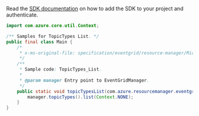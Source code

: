 Read the [SDK documentation](https://github.com/Azure/azure-sdk-for-java/blob/azure-resourcemanager-eventgrid_1.1.0-beta.4/sdk/eventgrid/azure-resourcemanager-eventgrid/README.md) on how to add the SDK to your project and authenticate.

```java
import com.azure.core.util.Context;

/** Samples for TopicTypes List. */
public final class Main {
    /*
     * x-ms-original-file: specification/eventgrid/resource-manager/Microsoft.EventGrid/stable/2021-12-01/examples/TopicTypes_List.json
     */
    /**
     * Sample code: TopicTypes_List.
     *
     * @param manager Entry point to EventGridManager.
     */
    public static void topicTypesList(com.azure.resourcemanager.eventgrid.EventGridManager manager) {
        manager.topicTypes().list(Context.NONE);
    }
}
```
